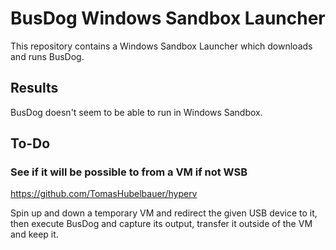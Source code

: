 # BusDog Windows Sandbox Launcher

This repository contains a Windows Sandbox Launcher which downloads and runs BusDog.

## Results

BusDog doesn't seem to be able to run in Windows Sandbox.

## To-Do

### See if it will be possible to from a VM if not WSB

https://github.com/TomasHubelbauer/hyperv

Spin up and down a temporary VM and redirect the given USB
device to it, then execute BusDog and capture its output,
transfer it outside of the VM and keep it.
